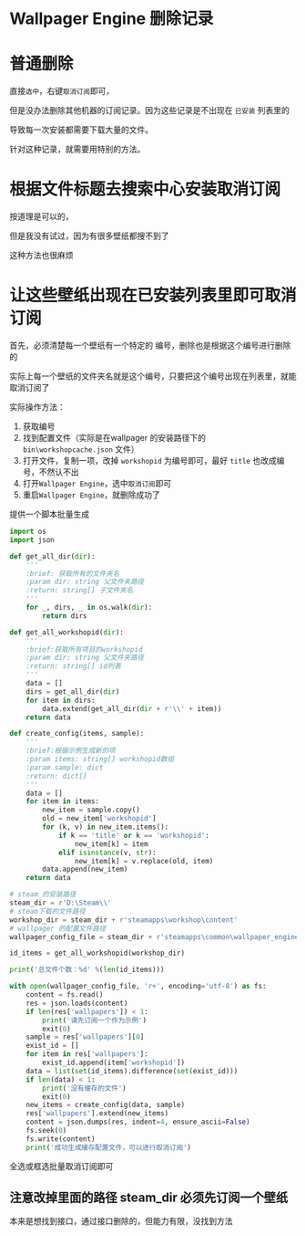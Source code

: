 # Wallpager Engine 删除记录

# 普通删除

直接`选中`，右键`取消订阅`即可，

但是没办法删除其他机器的订阅记录。因为这些记录是不出现在 `已安装` 列表里的

导致每一次安装都需要下载大量的文件。

针对这种记录，就需要用特别的方法。

# 根据文件标题去搜索中心安装取消订阅

按道理是可以的，

但是我没有试过，因为有很多壁纸都搜不到了

这种方法也很麻烦

# 让这些壁纸出现在已安装列表里即可取消订阅

首先，必须清楚每一个壁纸有一个特定的 编号，删除也是根据这个编号进行删除的

实际上每一个壁纸的文件夹名就是这个编号，只要把这个编号出现在列表里，就能取消订阅了

实际操作方法：

1. 获取编号
2. 找到配置文件（实际是在wallpager 的安装路径下的 `bin\workshopcache.json` 文件）
3. 打开文件，复制一项，改掉 `workshopid` 为编号即可，最好 `title` 也改成编号，不然认不出
4. 打开`Wallpager Engine`，选中`取消订阅`即可
5. 重启`Wallpager Engine`，就删除成功了

提供一个脚本批量生成

```python
import os
import json

def get_all_dir(dir):
	'''
	:brief: 获取所有的文件夹名
	:param dir: string 父文件夹路径
	:return: string[] 子文件夹名
	'''
	for _, dirs, _ in os.walk(dir):
		return dirs

def get_all_workshopid(dir):
	'''
	:brief:获取所有项目的workshopid
	:param dir: string 父文件夹路径
	:return: string[] id列表
	'''
	data = []
	dirs = get_all_dir(dir)
	for item in dirs:
		data.extend(get_all_dir(dir + r'\\' + item))
	return data

def create_config(items, sample):
	'''
	:brief:根据示例生成新的项
	:param items: string[] workshopid数组
	:param sample: dict 
	:return: dict[] 
	'''
	data = []
	for item in items:
		new_item = sample.copy()
		old = new_item['workshopid']
		for (k, v) in new_item.items():
			if k == 'title' or k == 'workshopid':
				new_item[k] = item
			elif isinstance(v, str):
				new_item[k] = v.replace(old, item)
		data.append(new_item)
	return data

# steam 的安装路径
steam_dir = r'D:\Steam\\'
# steam下载的文件路径
workshop_dir = steam_dir + r'steamapps\workshop\content'
# wallpager 的配置文件路径
wallpager_config_file = steam_dir + r'steamapps\common\wallpaper_engine\bin\workshopcache.json'

id_items = get_all_workshopid(workshop_dir)

print('总文件个数：%d' %(len(id_items)))

with open(wallpager_config_file, 'r+', encoding='utf-8') as fs:
	content = fs.read()
	res = json.loads(content)
	if len(res['wallpapers']) < 1:
		print('请先订阅一个作为示例')
		exit(0)
	sample = res['wallpapers'][0]
	exist_id = []
	for item in res['wallpapers']:
		exist_id.append(item['workshopid'])
	data = list(set(id_items).difference(set(exist_id)))
	if len(data) < 1:
		print('没有缓存的文件')
		exit(0)
	new_items = create_config(data, sample)
	res['wallpapers'].extend(new_items)
	content = json.dumps(res, indent=4, ensure_ascii=False)
	fs.seek(0)
	fs.write(content)
	print('成功生成缓存配置文件，可以进行取消订阅')

```

全选或框选批量取消订阅即可

## 注意改掉里面的路径 steam_dir 必须先订阅一个壁纸

本来是想找到接口，通过接口删除的，但能力有限，没找到方法